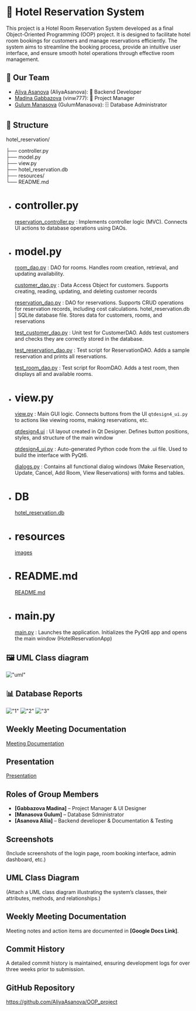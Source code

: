 # 🏨 Hotel Reservation System

This project is a Hotel Room Reservation System developed as a final Object-Oriented Programming (OOP) project. It is designed to facilitate hotel room bookings for customers and manage reservations efficiently. The system aims to streamline the booking process, provide an intuitive user interface, and ensure smooth hotel operations through effective room management.

## 👥 Our Team
- [Aliya Asanova](https://github.com/AliyaAsanova) (AliyaAsanova): 🧠 Backend Developer 
- [Madina Gabbazova](https://github.com/vinw777) (vinw777): 🎨 Project Manager
- [Gulum Manasova](https://github.com/GulumManasova) (GulumManasova): 🗄️ Database Administrator

## 📂 Structure

hotel_reservation/

├── controller.py       
├── model.py           
├── view.py             
├── hotel_reservation.db  
├── resources/          
└── README.md   

- # controller.py 
    [reservation_controller.py](https://github.com/AliyaAsanova/OOP_project/blob/master/reservation_controller.py) : Implements controller logic (MVC). Connects UI actions to database operations using DAOs.

-  # model.py 
    [room_dao.py](/oop_project/OOP_project/room_dao.py) : DAO for rooms. Handles room creation, retrieval, and updating availability.

    [customer_dao.py](/oop_project/OOP_project/customer_dao.py) : Data Access Object for customers. Supports creating, reading, updating, and deleting customer records
    
    [reservation_dao.py](/oop_project/OOP_project/reservation_dao.py) : DAO for reservations. Supports CRUD operations for reservation records, including cost calculations.
hotel_reservation.db | SQLite database file. Stores data for customers, rooms, and reservations

    [test_customer_dao.py](/oop_project/OOP_project/test_customer_dao.py) : Unit test for CustomerDAO. Adds test customers and checks they are correctly stored in the database.

    [test_reservation_dao.py](/oop_project/OOP_project/test_reservation_dao.py) : Test script for ReservationDAO. Adds a sample reservation and prints all reservations.

    [test_room_dao.py](/oop_project/OOP_project/test_room_dao.py) : Test script for RoomDAO. Adds a test room, then displays all and available rooms.


- # view.py
    [view.py](/oop_project/OOP_project/view.py)  : Main GUI logic. Connects buttons from the UI `qtdesign4_ui.py` to actions like viewing rooms, making reservations, etc.

    [qtdesign4.ui](/oop_project/OOP_project/qtdesign4.ui)  : UI layout created in Qt Designer. Defines button positions, styles, and structure of the main window

    [qtdesign4_ui.py](/oop_project/OOP_project/qtdesign4_ui.py) :  Auto-generated Python code from the .ui file. Used to build the interface with PyQt6.
    
    [dialogs.py](/oop_project/OOP_project/dialogs.py) : Contains all functional dialog windows (Make Reservation, Update, Cancel, Add Room, View Reservations) with forms and tables.



- # DB
    [hotel_reservation.db](/oop_project/OOP_project/hotel_reservation.db)

 - # resources
    [images](/oop_project/OOP_project/images/)
 
 - # README.md
    [README.md](/oop_project/OOP_project/README.md)

- # main.py 
    [main.py](/oop_project/OOP_project/main.py) : Launches the application. Initializes the PyQt6 app and opens the main window (HotelReservationApp)




##  🖼️ UML Class diagram
!["uml"](images/uml.jpg)


## 📊 Database Reports
!["1"](images/customer.png)
!["2"](images/reservations.png)
!["3"](images/rooms.png)


## Weekly Meeting Documentation
[Meeting Documentation](https://docs.google.com/document/d/1_htmtroq5o1iu5VNKjSZXFNl-JBeMTzT/edit?usp=drivesdk&ouid=108611784893782046760&rtpof=true&sd=true)


## Presentation 
[Presentation](https://www.canva.com/design/DAGjwX11IKM/P5UfgfNe-QNC-kTOExqvpQ/edit?utm_content=DAGjwX11IKM&utm_campaign=designshare&utm_medium=link2&utm_source=sharebutton)

## Roles of Group Members
- **[Gabbazova Madina]** – Project Manager & UI Designer
- **[Manasova Gulum]** – Database Sdministrator 
- **[Asanova Aliia]** – Backend develioper & Documentation & Testing

## Screenshots
(Include screenshots of the login page, room booking interface, admin dashboard, etc.)

## UML Class Diagram
(Attach a UML class diagram illustrating the system’s classes, their attributes, methods, and relationships.)

## Weekly Meeting Documentation
Meeting notes and action items are documented in **[Google Docs Link]**.

## Commit History
A detailed commit history is maintained, ensuring development logs for over three weeks prior to submission.

## GitHub Repository
https://github.com/AliyaAsanova/OOP_project


